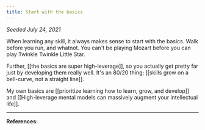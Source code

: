 ```yaml
---
title: Start with the basics
---
```


*Seeded July 24, 2021*

When learning any skill, it always makes sense to start with the basics. Walk before you run, and whatnot. You can't be playing Mozart before you can play Twinkle Twinkle Little Star.

Further, [[the basics are super high-leverage]], so you actually get pretty far just by developing them really well. It's an 80/20 thing; [[skills grow on a bell-curve, not a straight line]]. 

My own basics are [[prioritize learning how to learn, grow, and develop]] and [[High-leverage mental models can massively augment your intellectual life]].

---
**References:**

